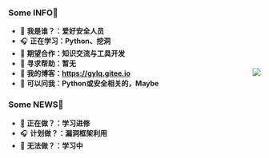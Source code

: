 ### Some INFO👋           
- 🌱 **我是谁？：爱好安全人员**   
- 🎧 **正在学习：Python、挖洞**
- 👯 **期望合作：知识交流与工具开发**  
- 🤔 **寻求帮助：暂无**
- 🍔 **我的博客：https://gylq.gitee.io**          <img align="right" src="https://github-readme-stats.vercel.app/api?username=GYLQ&show_icons=true&theme=radical">
- 💬 **可以问我：Python或安全相关的，Maybe**
### Some NEWS👋
- 🌱 **正在做？：学习进修**
- 🎧 **计划做？：漏洞框架利用**
- 🤔 **无法做？：学习中**


